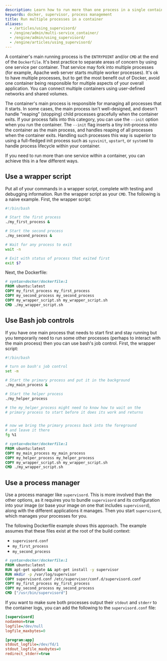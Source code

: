 ```yaml
---
description: Learn how to run more than one process in a single container
keywords: docker, supervisor, process management
title: Run multiple processes in a container
aliases:
  - /articles/using_supervisord/
  - /engine/admin/multi-service_container/
  - /engine/admin/using_supervisord/
  - /engine/articles/using_supervisord/
---
```


A container's main running process is the `ENTRYPOINT` and/or `CMD` at the
end of the `Dockerfile`. It's best practice to separate areas of concern by
using one service per container. That service may fork into multiple
processes (for example, Apache web server starts multiple worker processes).
It's ok to have multiple processes, but to get the most benefit out of Docker,
avoid one container being responsible for multiple aspects of your overall
application. You can connect multiple containers using user-defined networks and
shared volumes.

The container's main process is responsible for managing all processes that it
starts. In some cases, the main process isn't well-designed, and doesn't handle
"reaping" (stopping) child processes gracefully when the container exits. If
your process falls into this category, you can use the `--init` option when you
run the container. The `--init` flag inserts a tiny init-process into the
container as the main process, and handles reaping of all processes when the
container exits. Handling such processes this way is superior to using a
full-fledged init process such as `sysvinit`, `upstart`, or `systemd` to handle
process lifecycle within your container.

If you need to run more than one service within a container, you can achieve
this in a few different ways.

## Use a wrapper script

Put all of your commands in a wrapper script, complete with testing and
debugging information. Run the wrapper script as your `CMD`. The following is a
naive example. First, the wrapper script:

```bash
#!/bin/bash

# Start the first process
./my_first_process &

# Start the second process
./my_second_process &

# Wait for any process to exit
wait -n

# Exit with status of process that exited first
exit $?
```

Next, the Dockerfile:

```dockerfile
# syntax=docker/dockerfile:1
FROM ubuntu:latest
COPY my_first_process my_first_process
COPY my_second_process my_second_process
COPY my_wrapper_script.sh my_wrapper_script.sh
CMD ./my_wrapper_script.sh
```

## Use Bash job controls

If you have one main process that needs to start first and stay running but you
temporarily need to run some other processes (perhaps to interact with the main
process) then you can use bash's job control. First, the wrapper script:

```bash
#!/bin/bash

# turn on bash's job control
set -m

# Start the primary process and put it in the background
./my_main_process &

# Start the helper process
./my_helper_process

# the my_helper_process might need to know how to wait on the
# primary process to start before it does its work and returns


# now we bring the primary process back into the foreground
# and leave it there
fg %1
```

```dockerfile
# syntax=docker/dockerfile:1
FROM ubuntu:latest
COPY my_main_process my_main_process
COPY my_helper_process my_helper_process
COPY my_wrapper_script.sh my_wrapper_script.sh
CMD ./my_wrapper_script.sh
```

## Use a process manager

Use a process manager like `supervisord`. This is more involved than the other
options, as it requires you to bundle `supervisord` and its configuration into
your image (or base your image on one that includes `supervisord`), along with
the different applications it manages. Then you start `supervisord`, which
manages your processes for you.

The following Dockerfile example shows this approach. The example assumes that
these files exist at the root of the build context:

- `supervisord.conf`
- `my_first_process`
- `my_second_process`

```dockerfile
# syntax=docker/dockerfile:1
FROM ubuntu:latest
RUN apt-get update && apt-get install -y supervisor
RUN mkdir -p /var/log/supervisor
COPY supervisord.conf /etc/supervisor/conf.d/supervisord.conf
COPY my_first_process my_first_process
COPY my_second_process my_second_process
CMD ["/usr/bin/supervisord"]
```

If you want to make sure both processes output their `stdout` and `stderr` to
the container logs, you can add the following to the `supervisord.conf` file:

```ini
[supervisord]
nodaemon=true
logfile=/dev/null
logfile_maxbytes=0

[program:app]
stdout_logfile=/dev/fd/1
stdout_logfile_maxbytes=0
redirect_stderr=true
```
